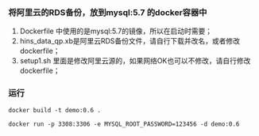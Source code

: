 ### 将阿里云的RDS备份，放到mysql:5.7 的docker容器中
1. Dockerfile 中使用的是mysql:5.7的镜像，所以在启动时需要；
2. hins_data_qp.xb是阿里云RDS备份文件，请自行下载并改名，或者修改dockerfile；
3. setup1.sh 里面是修改阿里云源的，如果网络OK也可以不修改，请自行修改dockerfile；

### 运行
```shell
docker build -t demo:0.6 .

docker run -p 3308:3306 -e MYSQL_ROOT_PASSWORD=123456 -d demo:0.6
```
